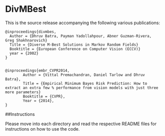 DivMBest
========

This is the source release accompanying the following various publications:

    @inproceedings{divmbes,
      Author = {Dhruv Batra, Payman Yadollahpour, Abner Guzman-Rivera, Greg Shakhnarovich}
      Title = {Diverse M-Best Solutions in Markov Random Fields}
      Booktitle = {European Conference on Computer Vision (ECCV)}
      year = {2002}
    }
  
  
    @inproceedings{embr_CVPR2014,
            Author = {Vittal Premachandran, Daniel Tarlow and Dhruv Batra},
            Title = {Empirical Minimum Bayes Risk Prediction: How to extract an extra few % performance from vision models with just three more parameters}
            Booktitle = {CVPR},
            Year = {2014},
    }

##Instructions

Please move into each directory and read the respective README files for instructions on how to use the code.
